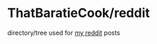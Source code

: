 # ThatBaratieCook/reddit
directory/tree used for [my reddit](https://www.reddit.com/user/HonestlyWholesome/) posts

